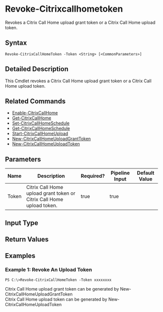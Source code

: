 ﻿
# Revoke-Citrixcallhometoken
Revokes a Citrix Call Home upload grant token or a Citrix Call Home upload token.
## Syntax

```
Revoke-CitrixCallHomeToken -Token <String> [<CommonParameters>]
```

## Detailed Description
This Cmdlet revokes a Citrix Call Home upload grant token or a Citrix Call Home upload token.


## Related Commands

* [Enable-CitrixCallHome](../Enable-CitrixCallHome/)
* [Get-CitrixCallHome](../Get-CitrixCallHome/)
* [Set-CitrixCallHomeSchedule](../Set-CitrixCallHomeSchedule/)
* [Get-CitrixCallHomeSchedule](../Get-CitrixCallHomeSchedule/)
* [Start-CitrixCallHomeUpload](../Start-CitrixCallHomeUpload/)
* [New-CitrixCallHomeUploadGrantToken](../New-CitrixCallHomeUploadGrantToken/)
* [New-CitrixCallHomeUploadToken](../New-CitrixCallHomeUploadToken/)
## Parameters
| Name   | Description | Required? | Pipeline Input | Default Value |
| --- | --- | --- | --- | --- |
| Token | Citrix Call Home upload grant token or Citrix Call Home upload token. | true | true |  |

## Input Type

### 

## Return Values

### 

## Examples

### Example 1: Revoke An Upload Token

```
PS C:\>Revoke-CitrixCallHomeToken -Token xxxxxxxx
```
Citrix Call Home upload grant token can be generated by New-CitrixCallHomeUploadGrantToken  
Citrix Call Home upload token can be generated by New-CitrixCallHomeUploadToken
